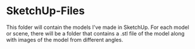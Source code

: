 # SketchUp-Files

This folder will contain the models I've made in SketchUp. For each model or scene, there will be a folder that contains a .stl file of the model along with images of the model from different angles.
